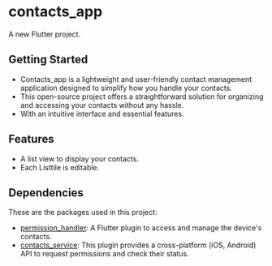 # contacts_app

A new Flutter project.

## Getting Started

- Contacts_app is a lightweight and user-friendly contact management application designed to simplify how you handle your contacts. 
- This open-source project offers a straightforward solution for organizing and accessing your contacts without any hassle.
- With an intuitive interface and essential features.

## Features 
- A list view to display your contacts.
- Each Listtile is editable.


## Dependencies

These are the packages used in this project:

- [permission_handler](https://pub.dev/packages/permission_handler): A Flutter plugin to access and manage the device's contacts.
- [contacts_service](https://pub.dev/packages/contacts_service): This plugin provides a cross-platform (iOS, Android) API to request permissions and check their status.

